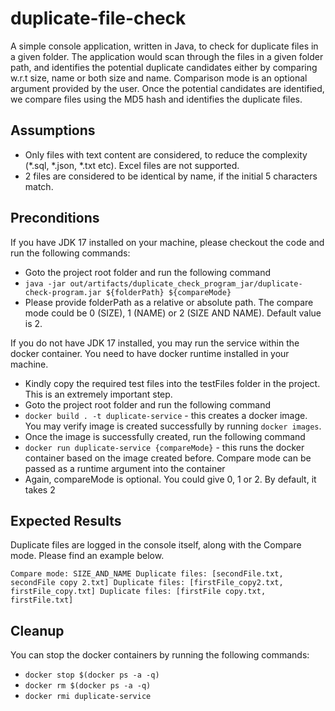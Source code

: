# duplicate-file-check
A simple console application, written in Java, to check for duplicate files in a given folder. The application would scan through the files in a given folder path, and identifies the potential duplicate candidates either by comparing w.r.t size, name or both size and name. Comparison mode is an optional argument provided by the user. Once the potential candidates are identified, we compare files using the MD5 hash and identifies the duplicate files.

## Assumptions
 - Only files with text content are considered, to reduce the complexity (*.sql, *.json, *.txt etc). Excel files are not supported.
 - 2 files are considered to be identical by name, if the initial 5 characters match.

## Preconditions
If you have JDK 17 installed on your machine, please checkout the code and run the following commands:
 - Goto the project root folder and run the following command
 - `java -jar out/artifacts/duplicate_check_program_jar/duplicate-check-program.jar ${folderPath} ${compareMode}`
 - Please provide folderPath as a relative or absolute path. The compare mode could be 0 (SIZE), 1 (NAME) or 2 (SIZE AND NAME). Default value is 2.

If you do not have JDK 17 installed, you may run the service within the docker container. You need to have docker runtime installed in your machine.
 - Kindly copy the required test files into the testFiles folder in the project. This is an extremely important step.
 - Goto the project root folder and run the following command
 - `docker build . -t duplicate-service` - this creates a docker image. You may verify image is created successfully by running `docker images`.
 - Once the image is successfully created, run the following command
 - `docker run duplicate-service {compareMode}` - this runs the docker container based on the image created before. Compare mode can be passed as a runtime argument into the container
 - Again, compareMode is optional. You could give 0, 1 or 2. By default, it takes 2

## Expected Results
Duplicate files are logged in the console itself, along with the Compare mode. Please find an example below.

`Compare mode: SIZE_AND_NAME
Duplicate files: [secondFile.txt, secondFile copy 2.txt]
Duplicate files: [firstFile_copy2.txt, firstFile_copy.txt]
Duplicate files: [firstFile copy.txt, firstFile.txt]`

## Cleanup
You can stop the docker containers by running the following commands:
 - `docker stop $(docker ps -a -q)`
 - `docker rm $(docker ps -a -q)  `
 - `docker rmi duplicate-service`

